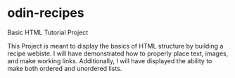 # odin-recipes
Basic HTML Tutorial Project

This Project is meant to display the basics of HTML structure by building a recipe webiste. I will have demonstrated how to properly place text, images, and make working links. Additionally, I will have displayed the ability to make both ordered and unordered lists.